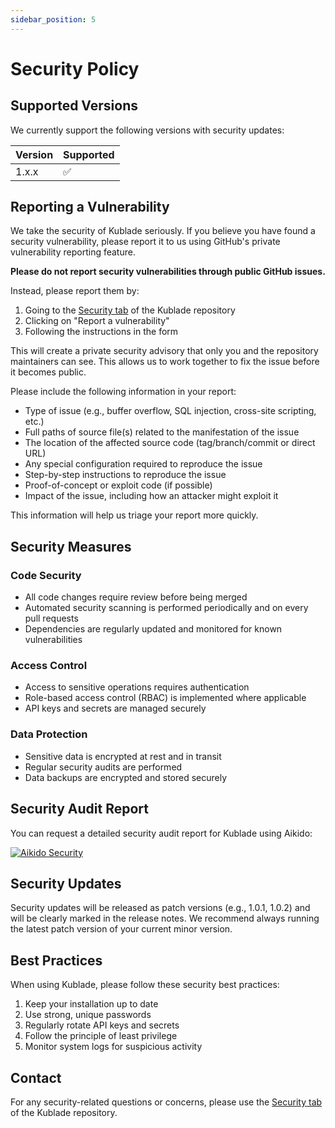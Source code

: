 ```yaml
---
sidebar_position: 5
---
```


# Security Policy

## Supported Versions

We currently support the following versions with security updates:

| Version | Supported          |
| ------- | ------------------ |
| 1.x.x   | :white_check_mark: |

## Reporting a Vulnerability

We take the security of Kublade seriously. If you believe you have found a security vulnerability, please report it to us using GitHub's private vulnerability reporting feature.

**Please do not report security vulnerabilities through public GitHub issues.**

Instead, please report them by:
1. Going to the [Security tab](https://github.com/forepath/obms/security) of the Kublade repository
2. Clicking on "Report a vulnerability"
3. Following the instructions in the form

This will create a private security advisory that only you and the repository maintainers can see. This allows us to work together to fix the issue before it becomes public.

Please include the following information in your report:
- Type of issue (e.g., buffer overflow, SQL injection, cross-site scripting, etc.)
- Full paths of source file(s) related to the manifestation of the issue
- The location of the affected source code (tag/branch/commit or direct URL)
- Any special configuration required to reproduce the issue
- Step-by-step instructions to reproduce the issue
- Proof-of-concept or exploit code (if possible)
- Impact of the issue, including how an attacker might exploit it

This information will help us triage your report more quickly.

## Security Measures

### Code Security
- All code changes require review before being merged
- Automated security scanning is performed periodically and on every pull requests
- Dependencies are regularly updated and monitored for known vulnerabilities

### Access Control
- Access to sensitive operations requires authentication
- Role-based access control (RBAC) is implemented where applicable
- API keys and secrets are managed securely

### Data Protection
- Sensitive data is encrypted at rest and in transit
- Regular security audits are performed
- Data backups are encrypted and stored securely

## Security Audit Report

You can request a detailed security audit report for Kublade using Aikido:

[![Aikido Security](https://app.aikido.dev/assets/badges/full-light-theme.svg)](https://app.aikido.dev/audit-report/external/wSvNhiC4t9ok2aGSxq7G7ji0/request)

## Security Updates

Security updates will be released as patch versions (e.g., 1.0.1, 1.0.2) and will be clearly marked in the release notes. We recommend always running the latest patch version of your current minor version.

## Best Practices

When using Kublade, please follow these security best practices:
1. Keep your installation up to date
2. Use strong, unique passwords
3. Regularly rotate API keys and secrets
4. Follow the principle of least privilege
5. Monitor system logs for suspicious activity

## Contact

For any security-related questions or concerns, please use the [Security tab](https://github.com/forepath/obms/security) of the Kublade repository. 
